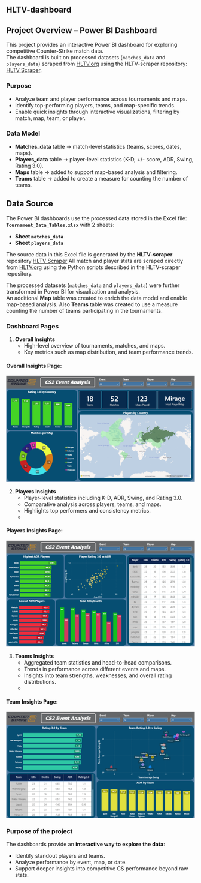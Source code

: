 ## HLTV-dashboard
## Project Overview – Power BI Dashboard

This project provides an interactive Power BI dashboard for exploring competitive Counter-Strike match data.  
The dashboard is built on processed datasets (`matches_data` and `players_data`) scraped from [HLTV.org](https://www.hltv.org) using the HLTV-scraper repository: [HLTV Scraper](https://github.com/M4teusz00/HLTV-scraper).

### Purpose
- Analyze team and player performance across tournaments and maps.
- Identify top-performing players, teams, and map-specific trends.
- Enable quick insights through interactive visualizations, filtering by match, map, team, or player.

### Data Model
- **Matches_data** table → match-level statistics (teams, scores, dates, maps).  
- **Players_data** table → player-level statistics (K-D, +/- score, ADR, Swing, Rating 3.0).  
- **Maps** table → added to support map-based analysis and filtering.
- **Teams** table → added to create a measure for counting the number of teams.

## Data Source

The Power BI dashboards use the processed data stored in the Excel file: **`Tournament_Data_Tables.xlsx`** with 2 sheets:
- **Sheet `matches_data`** 
- **Sheet `players_data`** 

The source data in this Excel file is generated by the **HLTV-scraper** repository [HLTV Scraper](https://github.com/M4teusz00/HLTV-scraper) 
All match and player stats are scraped directly from [HLTV.org](https://www.hltv.org) using the Python scripts described in the HLTV-scraper repository.

The processed datasets (`matches_data` and `players_data`) were further transformed in Power BI for visualization and analysis.  
An additional **Map** table was created to enrich the data model and enable map-based analysis. Also **Teams** table was created to use a measure counting the number of teams participating in the tournaments.

### Dashboard Pages

1. **Overall Insights**
   - High-level overview of tournaments, matches, and maps.
   - Key metrics such as map distribution, and team performance trends.

#### Overall Insights Page:
![Sample Excel Screenshot](https://github.com/M4teusz00/HLTV-dashboard/blob/a41254e078649777a89059bd152f5f53c04e317d/Overall_Insights.png)

2. **Players Insights**
   - Player-level statistics including K-D, ADR, Swing, and Rating 3.0.
   - Comparative analysis across players, teams, and maps.
   - Highlights top performers and consistency metrics.
   - 
#### Players Insights Page:
![Sample Excel Screenshot](https://github.com/M4teusz00/HLTV-dashboard/blob/a41254e078649777a89059bd152f5f53c04e317d/Players_Insights.png)

3. **Teams Insights**
   - Aggregated team statistics and head-to-head comparisons.
   - Trends in performance across different events and maps.
   - Insights into team strengths, weaknesses, and overall rating distributions.
   - 
#### Team Insights Page:
![Sample Excel Screenshot](https://github.com/M4teusz00/HLTV-dashboard/blob/a41254e078649777a89059bd152f5f53c04e317d/Teams_Insights.png)

### Purpose of the project
The dashboards provide an **interactive way to explore the data**:
- Identify standout players and teams.
- Analyze performance by event, map, or date.
- Support deeper insights into competitive CS performance beyond raw stats.

